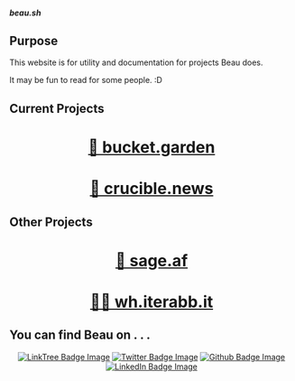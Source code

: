 <div class="rainbow-retro"></div>
<h5 class="header-rainbow-retro">beau.sh</h5>

## Purpose 

This website is for utility and documentation for projects Beau does. 

It may be fun to read for some people. :D 

## Current Projects 

<div align="center">
  <p></p>
    <h1 width="100%"><a href="projects/garden">🌱 bucket.garden</a></h1>
  <p></p>
    <h1 width="100%"><a href="projects/crucible">🔩 crucible.news</a></h1>
  <p></p>
</div>

## Other Projects 

<div align="center">
  <p></p>
    <h1 width="100%"><a href="https://sage.af">🔮 sage.af</a></h1>
  <p></p>
    <h1 width="100%"><a href="https://wh.iterabb.it">🧑‍💻 wh.iterabb.it</a></h1>
  <p></p>
</div>

## You can find Beau on . . .

<div align="center">
  <a href="https://linktr.ee/beaubouchard"><img src="https://img.shields.io/badge/LinkTree-FFFFFF.svg?logo=linktree&logoColor=green" alt="LinkTree Badge Image" /></a>
  <a href="https://twitter.com/beaubouchard"><img src="https://img.shields.io/badge/Twitter-FFFFFF.svg?logo=twitter&logoColor=blue" alt="Twitter Badge Image" /></a>
  <a href="https://github.com/BeauBouchard/"><img src="https://img.shields.io/badge/Github-FFFFFF.svg?logo=github&logoColor=black" alt="Github Badge Image" /></a>
  <a href="https://www.linkedin.com/in/beaubouchard/"><img src="https://img.shields.io/badge/Linkedin-FFFFFF.svg?logo=linkedin&logoColor=blue" alt="LinkedIn Badge Image" /></a>
</div>


